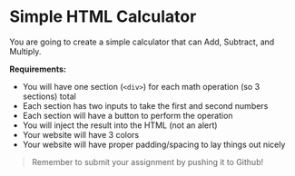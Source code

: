 # Simple HTML Calculator


You are going to create a simple calculator that can Add, Subtract, and Multiply.

**Requirements:**

- You will have one section (`<div>`) for each math operation (so 3 sections) total
- Each section has two inputs to take the first and second numbers
- Each section will have a button to perform the operation
- You will inject the result into the HTML (not an alert)
- Your website will have 3 colors
- Your website will have proper padding/spacing to lay things out nicely


> Remember to submit your assignment by pushing it to Github!